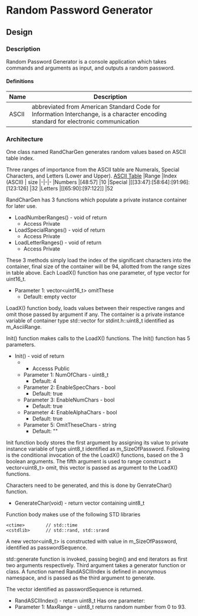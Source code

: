 # Random Password Generator

## Design

### Description
Random Password Generator is a console application which takes commands and arguments as input, and outputs a random password.

#### Definitions
|Name | Description
|-|-
|ASCII | abbreviated from American Standard Code for Information Interchange, is a character encoding standard for electronic communication


### Architecture
One class named RandCharGen generates random values based on ASCII table index.


Three ranges of importance from the ASCII table are Numerals, Special Characters, and Letters (Lower and Upper). [ASCII Table](https://www.asciitable.com/)
|Range |Index (ASCII) | size
|-|-|-
|Numbers |[48:57] |10
|Special |[[33:47]:[58:64]:[91:96]:[123:126] |32
|Letters |[[65:90]:[97:122]] |52

RandCharGen has 3 functions which populate a private instance container for later use.
 - LoadNumberRanges() - void of return
	 -  Access Private
 - LoadSpecialRanges() - void of return
	 - Access Private
 - LoadLetterRanges() - void of return
	 - Access Private

These 3 methods simply load the index of the significant characters into the container, final size of the container will be 94, allotted from the range sizes in table above.
Each LoadX() function has one parameter, of type vector for uint16_t.
- Parameter 1: vector<uint16_t> omitThese
	- Default: empty vector

LoadX() function body, loads values between their respective ranges and omit those passed by argument if any.
The container is a private instance variable of container type std::vector for stdint.h::uint8_t identified as m_AsciiRange.

Init() function makes calls to the LoadX() functions.
The Init() function has 5 parameters.

- Init() - void of return
	- - Accesss Public
	- Parameter 1: NumOfChars - uint8_t
		- Default: 4
	- Parameter 2: EnableSpecChars - bool
		- Default: true
	- Parameter 3: EnableNumChars - bool
		- Default: true
	- Parameter 4: EnableAlphaChars - bool
		- Default: true
	- Parameter 5: OmitTheseChars - string
		- Default: ""

Init function body stores the first argument by assigning its value to private instance variable of type uint8_t identified as m_SizeOfPassword.
Following is the conditional invocation of the the LoadX() functions, based on the 3 boolean arguments.
The fifth argument is used to range construct a vector<uint8_t> omit, this vector is passed as argument to the LoadX() functions.

Characters need to be generated, and this is done by GenrateChar() function.
- GenerateChar(void) - return vector containing uint8_t

Function body makes use of the following STD libraries
```
<ctime>        // std::time
<cstdlib>      // std::rand, std::srand
```
A new vector<uin8_t> is constructed with value in m_SizeOfPassword, identified as passwordSequence.

std::generate function is invoked, passing begin() and end iterators as first two arguments respectively. Third argument takes a generator function or class. A function named RandASCIIIndex is defined in anonymous namespace, and is passed as the third argument to generate.

The vector identified as passwordSequence is returned.

- RandASCIIIndex() - return uint8_t
Has one parameter:
- Parameter 1: MaxRange - uint8_t
returns random number from 0 to 93.


